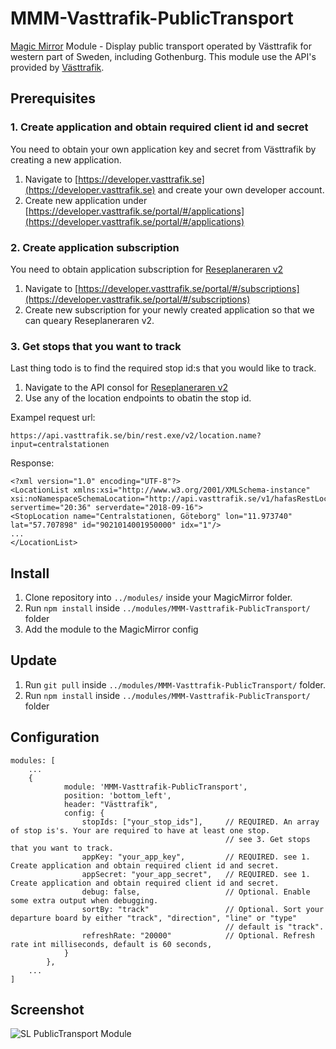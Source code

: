 # MMM-Vasttrafik-PublicTransport
[Magic Mirror](https://magicmirror.builders/) Module - Display public transport operated by Västtrafik for western part of Sweden, including Gothenburg. This module use the API's provided by [Västtrafik](https://www.vasttrafik.se).

## Prerequisites
### 1. Create application and obtain required client id and secret
You need to obtain your own application key and secret from Västtrafik by creating a new application.

1. Navigate to [https://developer.vasttrafik.se](https://developer.vasttrafik.se) and create your own developer account.
2. Create new application under [https://developer.vasttrafik.se/portal/#/applications](https://developer.vasttrafik.se/portal/#/applications)

### 2. Create application subscription 
You need to obtain application subscription for [Reseplaneraren v2](https://developer.vasttrafik.se/portal/#/api/Reseplaneraren/v2/landerss/direct)

1. Navigate to [https://developer.vasttrafik.se/portal/#/subscriptions](https://developer.vasttrafik.se/portal/#/subscriptions)
2. Create new subscription for your newly created application so that we can queary Reseplaneraren v2.

### 3. Get stops that you want to track
Last thing todo is to find the required stop id:s that you would like to track. 

1. Navigate to the API consol for [Reseplaneraren v2](https://developer.vasttrafik.se/portal/#/api/Reseplaneraren/v2/landerss)
2. Use any of the location endpoints to obatin the stop id. 

Exampel request url:
```
https://api.vasttrafik.se/bin/rest.exe/v2/location.name?input=centralstationen
```
Response:
```
<?xml version="1.0" encoding="UTF-8"?>
<LocationList xmlns:xsi="http://www.w3.org/2001/XMLSchema-instance" xsi:noNamespaceSchemaLocation="http://api.vasttrafik.se/v1/hafasRestLocation.xsd" servertime="20:36" serverdate="2018-09-16">
<StopLocation name="Centralstationen, Göteborg" lon="11.973740" lat="57.707898" id="9021014001950000" idx="1"/>
...
</LocationList>
```
## Install
1. Clone repository into ``../modules/`` inside your MagicMirror folder.
2. Run ``npm install`` inside ``../modules/MMM-Vasttrafik-PublicTransport/`` folder
3. Add the module to the MagicMirror config

## Update
1. Run ``git pull`` inside ``../modules/MMM-Vasttrafik-PublicTransport/`` folder.
2. Run ``npm install`` inside ``../modules/MMM-Vasttrafik-PublicTransport/`` folder

## Configuration
```
modules: [
    ...
    {
            module: 'MMM-Vasttrafik-PublicTransport',
            position: 'bottom_left',
            header: "Västtrafik",
            config: {
                stopIds: ["your_stop_ids"],		// REQUIRED. An array of stop is's. Your are required to have at least one stop. 
												// see 3. Get stops that you want to track.
                appKey: "your_app_key",			// REQUIRED. see 1. Create application and obtain required client id and secret.
                appSecret: "your_app_secret",	// REQUIRED. see 1. Create application and obtain required client id and secret.
                debug: false,					// Optional. Enable some extra output when debugging.
                sortBy: "track"					// Optional. Sort your departure board by either "track", "direction", "line" or "type"
												// default is "track".
				refreshRate: "20000"			// Optional. Refresh rate int milliseconds, default is 60 seconds, 
            }
        },
    ...
]
```

## Screenshot

![SL PublicTransport Module](https://github.com/boghammar/MMM-SL-PublicTransport/blob/master/docs/MMMScreenshot2.PNG)

